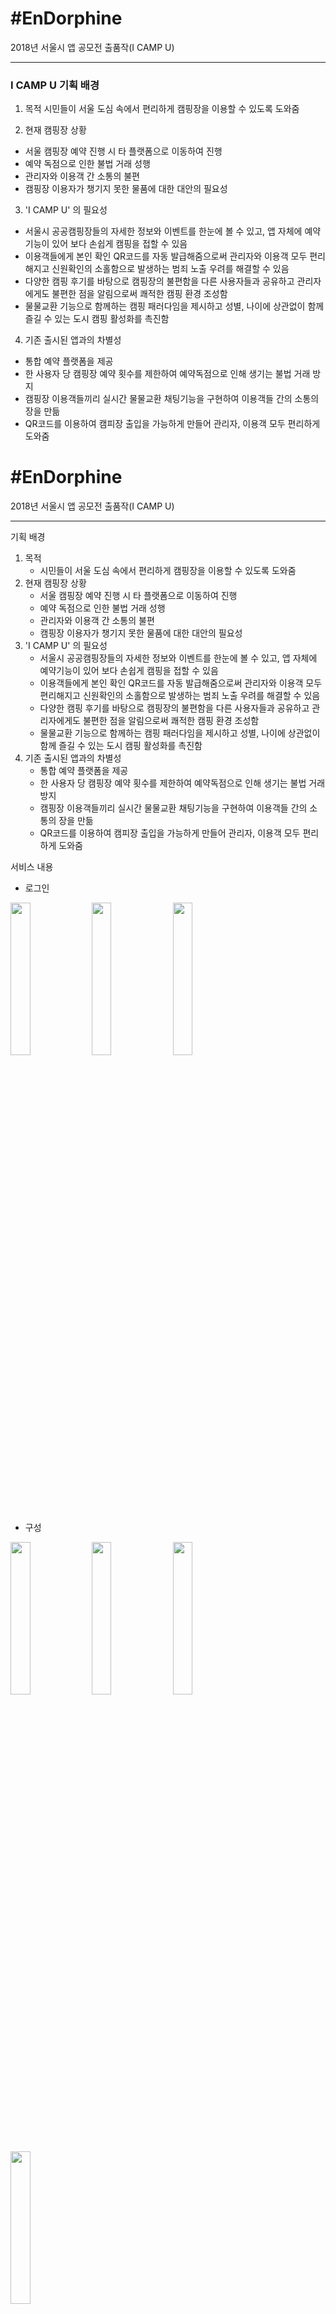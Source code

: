 # #EnDorphine
2018년 서울시 앱 공모전 출품작(I CAMP U)
<hr>

### I CAMP U 기획 배경
1. 목적 
  시민들이 서울 도심 속에서 편리하게 캠핑장을 이용할 수 있도록 도와줌
  
2. 현재 캠핑장 상황
  - 서울 캠핑장 예약 진행 시 타 플랫폼으로 이동하여 진행
  - 예약 독점으로 인한 불법 거래 성행
  - 관리자와 이용객 간 소통의 불편
  - 캠핑장 이용자가 챙기지 못한 물품에 대한 대안의 필요성
  
3. 'I CAMP U' 의 필요성
  - 서울시 공공캠핑장들의 자세한 정보와 이벤트를 한눈에 볼 수 있고, 앱 자체에 예약기능이 있어 보다 손쉽게 캠핑을 접할 수 있음
  - 이용객들에게 본인 확인 QR코드를 자동 발급해줌으로써 관리자와 이용객 모두 편리해지고 신원확인의 소홀함으로 발생하는 범죄 노출 우려를 해결할 수 있음
  - 다양한 캠핑 후기를 바탕으로 캠핑장의 불편함을 다른 사용자들과 공유하고 관리자에게도 불편한 점을 알림으로써 쾌적한 캠핑 환경 조성함
  - 물물교환 기능으로 함께하는 캠핑 패러다임을 제시하고 성별, 나이에 상관없이 함께 즐길 수 있는 도시 캠핑 활성화를 촉진함

4. 기존 출시된 앱과의 차별성
  - 통합 예약 플랫폼을 제공
  - 한 사용자 당 캠핑장 예약 횟수를 제한하여 예약독점으로 인해 생기는 불법 거래 방지
  - 캠핑장 이용객들끼리 실시간 물물교환 채팅기능을 구현하여 이용객들 간의 소통의 장을 만듦
  - QR코드를 이용하여 캠피장 출입을 가능하게 만들어 관리자, 이용객 모두 편리하게 도와줌 
  
# #EnDorphine

2018년 서울시 앱 공모전 출품작(I CAMP U)

<hr>

기획 배경

1. 목적 
   - 시민들이 서울 도심 속에서 편리하게 캠핑장을 이용할 수 있도록 도와줌
2. 현재 캠핑장 상황
   - 서울 캠핑장 예약 진행 시 타 플랫폼으로 이동하여 진행
   - 예약 독점으로 인한 불법 거래 성행
   - 관리자와 이용객 간 소통의 불편
   - 캠핑장 이용자가 챙기지 못한 물품에 대한 대안의 필요성
3. 'I CAMP U' 의 필요성
   - 서울시 공공캠핑장들의 자세한 정보와 이벤트를 한눈에 볼 수 있고, 앱 자체에 예약기능이 있어 보다 손쉽게 캠핑을 접할 수 있음
   - 이용객들에게 본인 확인 QR코드를 자동 발급해줌으로써 관리자와 이용객 모두 편리해지고 신원확인의 소홀함으로 발생하는 범죄 노출 우려를 해결할 수 있음
   - 다양한 캠핑 후기를 바탕으로 캠핑장의 불편함을 다른 사용자들과 공유하고 관리자에게도 불편한 점을 알림으로써 쾌적한 캠핑 환경 조성함
   - 물물교환 기능으로 함께하는 캠핑 패러다임을 제시하고 성별, 나이에 상관없이 함께 즐길 수 있는 도시 캠핑 활성화를 촉진함
4. 기존 출시된 앱과의 차별성
   - 통합 예약 플랫폼을 제공
   - 한 사용자 당 캠핑장 예약 횟수를 제한하여 예약독점으로 인해 생기는 불법 거래 방지
   - 캠핑장 이용객들끼리 실시간 물물교환 채팅기능을 구현하여 이용객들 간의 소통의 장을 만듦
   - QR코드를 이용하여 캠피장 출입을 가능하게 만들어 관리자, 이용객 모두 편리하게 도와줌 



서비스 내용

- 로그인
<div>
  <img src="./image/login.jpg" width="25%" >
  <img src="./image/register_user.jpg" width="25%" >
  <img src="./image/find_password.jpg" width="25%" >
</div>

- 구성 
<div>
  <img src="./image/home.jpg" width="25%" >
  <img src="./image/camplist.jpg" width="25%" >
  <img src="./image/chattinglist.jpg" width="25%" >
  <img src="./image/eventlist.jpg" width="25%" >
</div>

- 사이드바 
<div>
  <img src="./image/side_bar.jpg" width="25%" >
  <img src="./image/modify_user_info.jpg" width="25%" >
  <img src="./image/user_reservationlist.jpg" width="25%" >
  <img src="./image/reservation_detail_info.jpg" width="25%" >
</div>

- 캠핑장 소개
<div>
  <img src="./image/camp_info.jpg" width="25%" >
  <img src="./image/camp_review.jpg" width="25%" >
  <img src="./image/camp_review2.jpg" width="25%" >
  <img src="./image/camp_review3.jpg" width="25%" >
  <img src="./image/camp_review4.jpg" width="25%" >
  <img src="./image/map.jpg" width="25%" >
</div>

- 캠핑장 예약 
<div>
  <img src="./image/reservation_date.jpg" width="25%" >
  <img src="./image/reservation_tent.jpg" width="25%" >
  <img src="./image/check_reservation.jpg" width="25%" >
</div>

- 채팅방
<div>
  <img src="./image/chatting.jpg" width="25%" >
  <img src="./image/make_chattinglist.jpg" width="25%" >
</div>

- 이벤트 상세정보
<div>
  <img src="./image/event.jpg" width="25%" >

</div>

